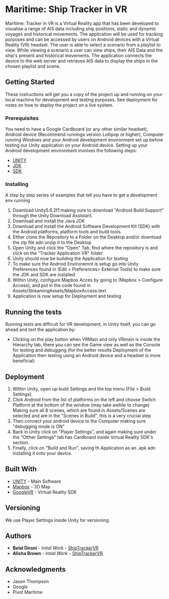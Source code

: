 # Maritime: Ship Tracker in VR

Maritime: Tracker in VR is a Virtual Reality app that has been developed to visualise a range of AIS data including ship positions, static and dynamic voyages and historical movements. The application will be used for tracking purposes and can be accessed by users on Android devices with a Virtual Reality (VR) headset. The user is able to select a scenario from a playlist to view. While viewing a scenario a user can view ships, their AIS Data and the ship's present and historical movements. The application connects the device to the web server and retrieves AIS data to display the ships in the chosen playlist and scene.

## Getting Started

These instructions will get you a copy of the project up and running on your local machine for development and testing purposes. See deployment for notes on how to deploy the project on a live system.

### Prerequisites

You need to have a Google Cardboard (or any other similar headset), Android device (Recommend runnings version Lollipop or higher), Computer running Windows and your Android development environment set up before testing our Unity application on your Android device. Setting up your Android development environment involves the following steps:

* [UNITY](https://unity3d.com/get-unity/download/archive)
* [JDK](http://www.oracle.com/technetwork/java/javase/downloads/jdk8-downloads-2133151.html)
* [SDK](https://developer.android.com/studio/index.html)

### Installing

A step by step series of examples that tell you have to get a development env running

1. Download Unity5.6.2f1 making sure to download "Android Build Support" through the Unity Download Assistant.
2. Download and install the Java JDK
3. Download and install the Android Software Development Kit (SDK) with the Android platforms, platform tools and build tools.
4. Either clone the Repository to a Folder on the Desktop and/or download the zip file adn unzip it to the Desktop
5. Open Unity and click the "Open" Tab, find where the repository is and click on the "Tracker Application VR" folder
6. Unity should now be building the Application for testing
7. To make sure the Android Environemnt is setup go into Unity Preferences found in (Edit > Preferences> External Tools) to make sure the JDK and SDK are installed
8. Within Unity, configure Mapbox Acces by going to (Mapbox > Configure Access), and put in the code found in Assets/StreamingAssets/MapboxAccess.text
9. Application is now setup for Deployment and testing


## Running the tests

Running tests are difficult for VR development, in Unity itself, you can go ahead and test the application by:

* Clicking on the play button when VRMain and only VRmain is inside the Hierarchy tab, there you can see the Game view as well as the Console for testing and debugging (for the better results Deployment of the Application then testing using an Android device and a headset is more beneficial)

## Deployment

1. Within Unity, open up build Settings and the top menu (File > Build Settings).
2. Click Android from the list of platforms on the left and choose Switch Platform at the bottom of the window (may take awhile to change) Making sure all 8 scenes, which are found in Assets/Scenes are selected and are in the "Scenes in Build", this is a very crucial step
3. Then connect your android device to the Computer making sure "debugging mode is ON" 
4. Back in Unity click on "Player Settings", and again making sure under the "Otther Settings" tab has Cardboard inside Virtual Reality SDK's section.
5. Finally, click on "Build and Run", saving th Application as an .apk adn installing it onto your device.

## Built With

* [UNITY](https://unity3d.com/get-unity/download/archive) - Main Software
* [Mapbox](https://www.mapbox.com/) - 3D Map
* [GoogleVR](https://developers.google.com/vr/unity/) - Virtual Reality SDK

## Versioning

We use Player Settings inside Unity for versioning. 

## Authors

* **Belal Dirani** - *Inital Work* - [ShipTrackerVR](https://github.com/BelalAlDiran)
* **Alisha Brown** - *Intial Work* - [ShipTrackerVR](https://github.com/leeshbrown)

## Acknowledgments

* Jason Thompson
* Google
* Pivot Maritime
